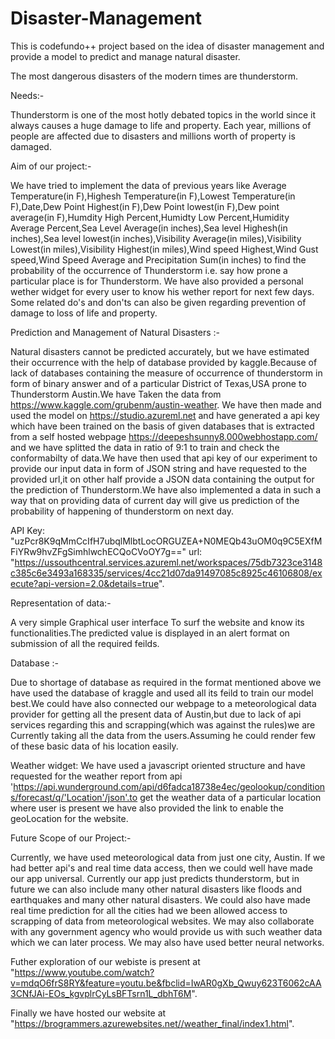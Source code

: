 # Disaster-Management


This is codefundo++ project based on the idea of disaster management and provide a model to predict and manage natural disaster.

The most dangerous disasters of the modern times are thunderstorm.

Needs:-

Thunderstorm is one of the most hotly debated topics in the world since it always causes a huge damage to life and property.
Each year, millions of people are affected due to disasters and millions worth of property is damaged.

Aim of our project:-

We have tried to implement the data of previous years like Average Temperature(in F),Highesh Temperature(in F),Lowest Temperature(in F),Date,Dew Point Highest(in F),Dew Point lowest(in F),Dew point average(in F),Humdity High Percent,Humidty Low Percent,Humidity Average Percent,Sea Level Average(in inches),Sea level Highesh(in inches),Sea level lowest(in inches),Visibility Average(in miles),Visibility Lowest(in miles),Visibility Highest(in miles),Wind speed Highest,Wind Gust speed,Wind Speed Average and Precipitation Sum(in inches) to find the probability of the occurrence of Thunderstorm i.e. say how prone a particular place is for Thunderstorm.
We have also provided a personal wether widget for every user to know his wether report for next few days.
Some related do's and don'ts can also be given regarding prevention of damage to loss of life and property.

Prediction and Management of Natural Disasters :-

Natural disasters cannot be predicted accurately, but we have estimated their occurrence with the help of database provided by kaggle.Because of lack of databases containing the measure of occurrence of thunderstorm in form of binary answer and of  a particular District of Texas,USA prone to Thunderstorm Austin.We have Taken the data from https://www.kaggle.com/grubenm/austin-weather. We have then made and used the model on https://studio.azureml.net and have generated a api key which have been trained on the basis of given databases that is extracted from a self hosted webpage https://deepeshsunny8.000webhostapp.com/ and we have splitted the data in ratio of 9:1 to train and check the conformabilty of data.We have then used that api key of our experiment to provide our input data in form of JSON string and have requested to the  provided url,it on other half provide a JSON data containing the output for the prediction of Thunderstorm.We have also implemented a data in such a way that on providing data of current day will give us prediction of the probability of happening of thunderstorm on next day.

API Key: "uzPcr8K9qMmCcIfH7ubqlMlbtLocORGUZEA+N0MEQb43uOM0q9C5EXfMFiYRw9hvZFgSimhlwchECQoCVoOY7g=="
url: "https://ussouthcentral.services.azureml.net/workspaces/75db7323ce3148c385c6e3493a168335/services/4cc21d07da91497085c8925c46106808/execute?api-version=2.0&details=true".

Representation of data:-

A very simple Graphical user interface To surf the website and know its functionalities.The predicted value is displayed in an alert format on submission of all the required feilds.

Database :-

Due to shortage of database as required in the format mentioned above we have used the database of kraggle  and used all its feild to train our model best.We could have also connected our webpage to a meteorological data provider for getting all the present data of Austin,but due to lack of api services regarding this and scrapping(which was against the rules)we are Currently taking all the data from the users.Assuming he could render few of these basic data of his location easily.

Weather widget:
We have used a javascript oriented structure and have requested for the weather report from api 'https://api.wunderground.com/api/d6fadca18738e4ec/geolookup/conditions/forecast/q/'Location'/json'.to get the weather data of a particular location where user is present we have also provided the link to enable the geoLocation for the website.

Future Scope of our Project:-

Currently, we have used meteorological data from just one city, Austin.
If we had better api's and real time data access, then we could well have made our app universal.
Currently our app just predicts thunderstorm, but in future we can also include many other natural disasters like floods and earthquakes and many other natural disasters.
We could also have made real time prediction for all the cities had we been allowed access to scrapping of data from meteorological websites.
We may also collaborate with any government agency who would provide us with such weather data which we can later process.
We may also have used better neural networks.

Futher exploration of our webiste is present at "https://www.youtube.com/watch?v=mdqO6frS8RY&feature=youtu.be&fbclid=IwAR0gXb_Qwuy623T6062cAA3CNfJAi-EOs_kgvplrCyLsBFTsrn1L_dbhT6M".

Finally we have hosted our website at "https://brogrammers.azurewebsites.net//weather_final/index1.html".
